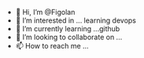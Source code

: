 - 👋 Hi, I’m @Figolan
- 👀 I’m interested in ... learning devops
- 🌱 I’m currently learning ...github
- 💞️ I’m looking to collaborate on ...
- 📫 How to reach me ...

<!---
Figolan/Figolan is a ✨ special ✨ repository because its `README.md` (this file) appears on your GitHub profile.
You can click the Preview link to take a look at your changes.
--->

